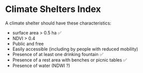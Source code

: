# Climate Shelters Index
A climate shelter should have these characteristics:
- surface area > 0.5 ha ✅
- NDVI > 0.4
- Public and free
- Easily accessible (including by people with reduced mobility)
- Presence of at least one drinking fountain ✅
- Presence of a rest area with benches or picnic tables ✅
- Presence of water (NDWI ?)
